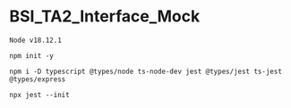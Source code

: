 # BSI_TA2_Interface_Mock

```
Node v18.12.1

npm init -y

npm i -D typescript @types/node ts-node-dev jest @types/jest ts-jest @types/express

npx jest --init

```